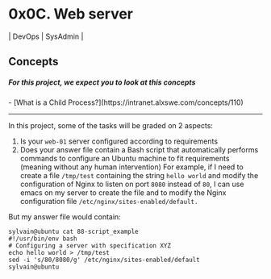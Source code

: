# 0x0C. Web server
| DevOps | SysAdmin |

## Concepts
<h5> For this project, we expect you to look at this concepts</h5>
- [What is a Child Process?](https://intranet.alxswe.com/concepts/110)

***

In this project, some of the tasks will be graded on 2 aspects:

1. Is your ``web-01`` server configured according to requirements
2. Does your answer file contain a Bash script that automatically performs commands to configure an Ubuntu machine to fit requirements (meaning without any human intervention)
For example, if I need to create a file ``/tmp/test`` containing the string ``hello world`` and modify the configuration of Nginx to listen on port ``8080`` instead of ``80``, I can use emacs on my server to create the file and to modify the Nginx configuration file ``/etc/nginx/sites-enabled/default.``

But my answer file would contain:
```
sylvain@ubuntu cat 88-script_example
#!/usr/bin/env bash
# Configuring a server with specification XYZ
echo hello world > /tmp/test
sed -i 's/80/8080/g' /etc/nginx/sites-enabled/default
sylvain@ubuntu
```

